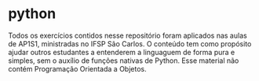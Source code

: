 # python
  
Todos os exercícios contidos nesse repositório foram aplicados nas aulas de AP1S1, ministradas no IFSP São Carlos.
O conteúdo tem como propósito ajudar outros estudantes a entenderem a linguaguem de forma pura e simples, sem o auxílio de funções nativas de Python.
Esse material não contém Programação Orientada a Objetos.
